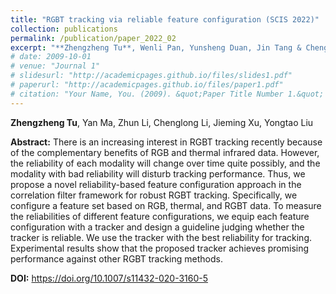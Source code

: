```yaml
---
title: "RGBT tracking via reliable feature configuration (SCIS 2022)"
collection: publications
permalink: /publication/paper_2022_02
excerpt: "**Zhengzheng Tu**, Wenli Pan, Yunsheng Duan, Jin Tang & Chenglong Li"
# date: 2009-10-01
# venue: "Journal 1"
# slidesurl: "http://academicpages.github.io/files/slides1.pdf"
# paperurl: "http://academicpages.github.io/files/paper1.pdf"
# citation: "Your Name, You. (2009). &quot;Paper Title Number 1.&quot; <i>Journal 1</i>. 1(1)."
---
```


**Zhengzheng Tu**, Yan Ma, Zhun Li, Chenglong Li, Jieming Xu, Yongtao Liu

**Abstract:** There is an increasing interest in RGBT tracking recently because of the complementary benefits of RGB and thermal infrared data. However, the reliability of each modality will change over time quite possibly, and the modality with bad reliability will disturb tracking performance. Thus, we propose a novel reliability-based feature configuration approach in the correlation filter framework for robust RGBT tracking. Specifically, we configure a feature set based on RGB, thermal, and RGBT data. To measure the reliabilities of different feature configurations, we equip each feature configuration with a tracker and design a guideline judging whether the tracker is reliable. We use the tracker with the best reliability for tracking. Experimental results show that the proposed tracker achieves promising performance against other RGBT tracking methods.

**DOI:** https://doi.org/10.1007/s11432-020-3160-5
